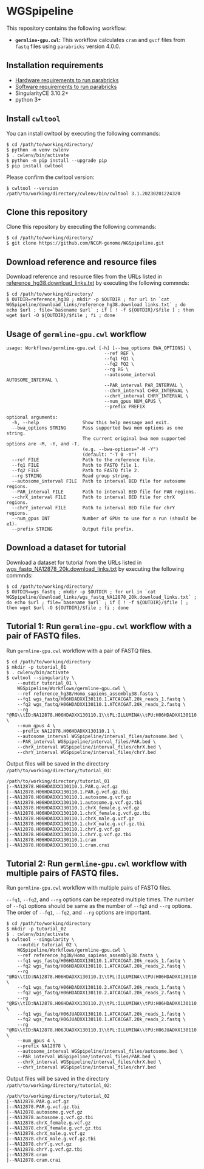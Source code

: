 # WGSpipeline

This repository contains the following workflow:
- **`germline-gpu.cwl`:** This workflow calculates `cram` and `gvcf` files from `fastq` files using `parabricks` version 4.0.0.

## Installation requirements
- [Hardware requirements to run parabricks](https://docs.nvidia.com/clara/parabricks/4.0.0/GettingStarted.html#hardware-requirements)
- [Software requirements to run parabricks](https://docs.nvidia.com/clara/parabricks/4.0.0/GettingStarted.html#software-requirements)
- SingularityCE 3.10.2+
- python 3+

## Install `cwltool`
You can install cwltool by executing the following commands:
```
$ cd /path/to/working/directory/
$ python -m venv cwlenv
$ . cwlenv/bin/activate
$ python -m pip install --upgrade pip
$ pip install cwltool
```

Please confirm the cwltool version:
```
$ cwltool --version
/path/to/working/directory/cwlenv/bin/cwltool 3.1.20230201224320
```

## Clone this repository
Clone this repository by executing the following commands:
```
$ cd /path/to/working/directory/
$ git clone https://github.com/NCGM-genome/WGSpipeline.git
```

## Download reference and resource files
Download reference and resource files from the URLs listed in [reference_hg38.download_links.txt](./download_links/reference_hg38.download_links.txt) by executing the following commnds:
```
$ cd /path/to/working/directory/
$ OUTDIR=reference_hg38 ; mkdir -p $OUTDIR ; for url in `cat WGSpipeline/download_links/reference_hg38.download_links.txt` ; do echo $url ; file=`basename $url` ; if [ ! -f ${OUTDIR}/$file ] ; then wget $url -O ${OUTDIR}/$file ; fi ; done
```

## Usage of `germline-gpu.cwl` workflow
```
usage: Workflows/germline-gpu.cwl [-h] [--bwa_options BWA_OPTIONS] \
                                    --ref REF \
                                    --fq1 FQ1 \
                                    --fq2 FQ2 \
                                    --rg RG \
                                    --autosome_interval AUTOSOME_INTERVAL \
                                    --PAR_interval PAR_INTERVAL \
                                    --chrX_interval CHRX_INTERVAL \
                                    --chrY_interval CHRY_INTERVAL \
                                    --num_gpus NUM_GPUS \
                                    --prefix PREFIX 

optional arguments:
  -h, --help                Show this help message and exit.
  --bwa_options STRING      Pass supported bwa mem options as one string. 
                            The current original bwa mem supported options are -M, -Y, and -T. 
                            (e.g. --bwa-options="-M -Y") 
                            (default: "-T 0 -Y")
  --ref FILE                Path to the reference file.
  --fq1 FILE                Path to FASTQ file 1.
  --fq2 FILE                Path to FASTQ file 2.
  --rg STRING               Read group string.
  --autosome_interval FILE  Path to interval BED file for autosome regions.
  --PAR_interval FILE       Path to interval BED file for PAR regions.
  --chrX_interval FILE      Path to interval BED file for chrX regions.
  --chrY_interval FILE      Path to interval BED file for chrY regions.
  --num_gpus INT            Number of GPUs to use for a run (should be ≥1). 
  --prefix STRING           Output file prefix.
```

## Download a dataset for tutorial
Download a dataset for tutorial from the URLs listed in [wgs_fastq_NA12878_20k.download_links.txt](./download_links/wgs_fastq_NA12878_20k.download_links.txt) by executing the following commnds:
```
$ cd /path/to/working/directory/
$ OUTDIR=wgs_fastq ; mkdir -p $OUTDIR ; for url in `cat WGSpipeline/download_links/wgs_fastq_NA12878_20k.download_links.txt` ; do echo $url ; file=`basename $url` ; if [ ! -f ${OUTDIR}/$file ] ; then wget $url -O ${OUTDIR}/$file ; fi ; done
```


## Tutorial 1: Run  `germline-gpu.cwl` workflow with a pair of FASTQ files.
Run `germline-gpu.cwl` workflow with a pair of FASTQ files.

```
$ cd /path/to/working/directory
$ mkdir -p tutorial_01
$ . cwlenv/bin/activate
$ cwltool --singularity \
    --outdir tutorial_01 \
    WGSpipeline/Workflows/germline-gpu.cwl \
    --ref reference_hg38/Homo_sapiens_assembly38.fasta \
    --fq1 wgs_fastq/H06HDADXX130110.1.ATCACGAT.20k_reads_1.fastq \
    --fq2 wgs_fastq/H06HDADXX130110.1.ATCACGAT.20k_reads_2.fastq \
    --rg "@RG\\tID:NA12878.H06HDADXX130110.1\\tPL:ILLUMINA\\tPU:H06HDADXX130110.1\\tLB:H06HDADXX130110.1\\tSM:NA12878" \
    --num_gpus 4 \
    --prefix NA12878.H06HDADXX130110.1 \
    --autosome_interval WGSpipeline/interval_files/autosome.bed \
    --PAR_interval WGSpipeline/interval_files/PAR.bed \
    --chrX_interval WGSpipeline/interval_files/chrX.bed \
    --chrY_interval WGSpipeline/interval_files/chrY.bed
```

Output files will be saved in the directory `/path/to/working/directory/tutorial_01`:
```
/path/to/working/directory/tutorial_01
|--NA12878.H06HDADXX130110.1.PAR.g.vcf.gz
|--NA12878.H06HDADXX130110.1.PAR.g.vcf.gz.tbi
|--NA12878.H06HDADXX130110.1.autosome.g.vcf.gz
|--NA12878.H06HDADXX130110.1.autosome.g.vcf.gz.tbi
|--NA12878.H06HDADXX130110.1.chrX_female.g.vcf.gz
|--NA12878.H06HDADXX130110.1.chrX_female.g.vcf.gz.tbi
|--NA12878.H06HDADXX130110.1.chrX_male.g.vcf.gz
|--NA12878.H06HDADXX130110.1.chrX_male.g.vcf.gz.tbi
|--NA12878.H06HDADXX130110.1.chrY.g.vcf.gz
|--NA12878.H06HDADXX130110.1.chrY.g.vcf.gz.tbi
|--NA12878.H06HDADXX130110.1.cram
|--NA12878.H06HDADXX130110.1.cram.crai
```


## Tutorial 2: Run `germline-gpu.cwl` workflow with multiple pairs of FASTQ files.
Run `germline-gpu.cwl` workflow with multiple pairs of FASTQ files.

`--fq1`, `--fq2`, and `--rg` options can be repeated multiple times. 
The number of `--fq1` options should be same as the number of `--fq2` and `--rg` options.
The order of `--fq1`, `--fq2`, and `--rg` options are important. 

```
$ cd /path/to/working/directory
$ mkdir -p tutorial_02
$ . cwlenv/bin/activate
$ cwltool --singularity \
    --outdir tutorial_02 \
    WGSpipeline/Workflows/germline-gpu.cwl \
    --ref reference_hg38/Homo_sapiens_assembly38.fasta \
    --fq1 wgs_fastq/H06HDADXX130110.1.ATCACGAT.20k_reads_1.fastq \
    --fq2 wgs_fastq/H06HDADXX130110.1.ATCACGAT.20k_reads_2.fastq \
    --rg "@RG\\tID:NA12878.H06HDADXX130110.1\\tPL:ILLUMINA\\tPU:H06HDADXX130110.1\\tLB:H06HDADXX130110.1\\tSM:NA12878" \
    --fq1 wgs_fastq/H06HDADXX130110.2.ATCACGAT.20k_reads_1.fastq \
    --fq2 wgs_fastq/H06HDADXX130110.2.ATCACGAT.20k_reads_2.fastq \
    --rg "@RG\\tID:NA12878.H06HDADXX130110.2\\tPL:ILLUMINA\\tPU:H06HDADXX130110.2\\tLB:H06HDADXX130110.2\\tSM:NA12878" \
    --fq1 wgs_fastq/H06JUADXX130110.1.ATCACGAT.20k_reads_1.fastq \
    --fq2 wgs_fastq/H06JUADXX130110.1.ATCACGAT.20k_reads_2.fastq \
    --rg "@RG\\tID:NA12878.H06JUADXX130110.1\\tPL:ILLUMINA\\tPU:H06JUADXX130110.1\\tLB:H06JUADXX130110.1\\tSM:NA12878" \
    --num_gpus 4 \
    --prefix NA12878 \
    --autosome_interval WGSpipeline/interval_files/autosome.bed \
    --PAR_interval WGSpipeline/interval_files/PAR.bed \
    --chrX_interval WGSpipeline/interval_files/chrX.bed \
    --chrY_interval WGSpipeline/interval_files/chrY.bed
```

Output files will be saved in the directory `/path/to/working/directory/tutorial_02`:
```
/path/to/working/directory/tutorial_02
|--NA12878.PAR.g.vcf.gz
|--NA12878.PAR.g.vcf.gz.tbi
|--NA12878.autosome.g.vcf.gz
|--NA12878.autosome.g.vcf.gz.tbi
|--NA12878.chrX_female.g.vcf.gz
|--NA12878.chrX_female.g.vcf.gz.tbi
|--NA12878.chrX_male.g.vcf.gz
|--NA12878.chrX_male.g.vcf.gz.tbi
|--NA12878.chrY.g.vcf.gz
|--NA12878.chrY.g.vcf.gz.tbi
|--NA12878.cram
|--NA12878.cram.crai
```
